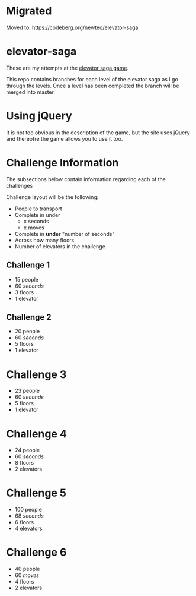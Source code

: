 # Migrated
Moved to: https://codeberg.org/newteq/elevator-saga

# elevator-saga
These are my attempts at the [elevator saga game](http://play.elevatorsaga.com/).

This repo contains branches for each level of the elevator saga as I go through the levels. Once a level has been completed the branch will be merged into master.

# Using jQuery
It is not too obvious in the description of the game, but the site uses jQuery and thereofre the game allows you to use it too.

# Challenge Information

The subsections below contain information regarding each of the challenges

Challenge layout will be the following:
* People to transport
* Complete in under
  * x seconds
  * x moves
* Complete in **under** "number of seconds"
* Across how many floors
* Number of elevators in the challenge

## Challenge 1

* 15 people
* 60 *seconds*
* 3 floors
* 1 elevator

## Challenge 2

* 20 people
* 60 *seconds*
* 5 floors
* 1 elevator

# Challenge 3 

* 23 people
* 60 *seconds*
* 5 floors
* 1 elevator

# Challenge 4
* 24 people
* 60 *seconds*
* 8 floors
* 2 elevators

# Challenge 5
* 100 people
* 68 *seconds*
* 6 floors
* 4 elevators

# Challenge 6
* 40 people
* 60 *moves*
* 4 floors
* 2 elevators
